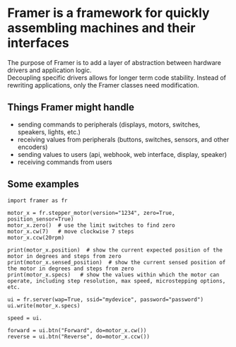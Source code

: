 # Framer is a framework for quickly assembling machines and their interfaces

The purpose of Framer is to add a layer of abstraction between hardware drivers and application logic.  
Decoupling specific drivers allows for longer term code stability. 
Instead of rewriting applications, only the Framer classes need modification. 

## Things Framer might handle

- sending commands to peripherals (displays, motors, switches, speakers, lights, etc.)
- receiving values from peripherals (buttons, switches, sensors, and other encoders)
- sending values to users (api, webhook, web interface, display, speaker)
- receiving commands from users

## Some examples

```
import framer as fr

motor_x = fr.stepper_motor(version="1234", zero=True, position_sensor=True)
motor_x.zero()  # use the limit switches to find zero
motor_x.cw(7)   # move clockwise 7 steps
motor_x.ccw(20rpm)

print(motor_x.position)  # show the current expected position of the motor in degrees and steps from zero
print(motor_x.sensed_position)  # show the current sensed position of the motor in degrees and steps from zero
print(motor_x.specs)   # show the values within which the motor can operate, including step resolution, max speed, microstepping options, etc.

ui = fr.server(wap=True, ssid="mydevice", password="password")
ui.write(motor_x.specs)

speed = ui.

forward = ui.btn("Forward", do=motor_x.cw())
reverse = ui.btn("Reverse", do=motor_x.ccw())


```

